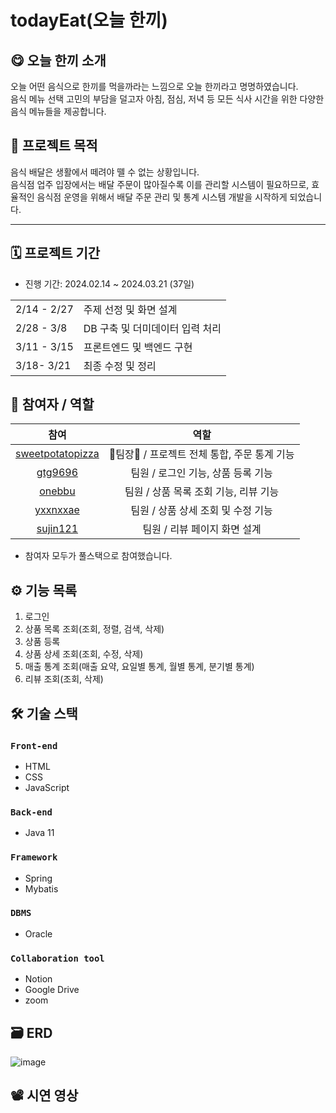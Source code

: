 # todayEat(오늘 한끼)
## 😋 오늘 한끼 소개
오늘 어떤 음식으로 한끼를 먹을까라는 느낌으로 오늘 한끼라고 명명하였습니다.  
음식 메뉴 선택 고민의 부담을 덜고자 아침, 점심, 저녁 등 모든 식사 시간을 위한 다양한 음식 메뉴들을 제공합니다.
## 🥢 프로젝트 목적
음식 배달은 생활에서 떼려야 뗄 수 없는 상황입니다.  
음식점 업주 입장에서는 배달 주문이 많아질수록 이를 관리할 시스템이 필요하므로, 효율적인 음식점 운영을 위해서 배달 주문 관리 및 통계 시스템 개발을 시작하게 되었습니다.

---

## 🗓️ 프로젝트 기간
- 진행 기간: 2024.02.14 ~ 2024.03.21 (37일)
<table>
<tr>
  <td>2/14 - 2/27</td>
  <td>주제 선정 및 화면 설계</td>
</tr>
<tr>
  <td>2/28 - 3/8</td>
  <td>DB 구축 및 더미데이터 입력 처리</td>
</tr>
<tr>
  <td>3/11 - 3/15</td>
  <td>프론트엔드 및 백엔드 구현</td>
</tr>
<tr>
  <td>3/18- 3/21</td>
  <td>최종 수정 및 정리</td>
</tr>
</table>


## 👥 참여자 / 역할
|  참여 | 역할 |
|:-----------:|:-------------------------------:|
| [sweetpotatopizza](https://github.com/sweetpotatopizza) |    🍊팀장🍊 / 프로젝트 전체 통합, 주문 통계 기능    |
| [gtg9696](https://github.com/HOSIHO) |    팀원 / 로그인 기능, 상품 등록 기능 |
| [onebbu](https://github.com/onebbu) |    팀원 / 상품 목록 조회 기능, 리뷰 기능 |
| [yxxnxxae](https://github.com/youxxjxx) |    팀원 / 상품 상세 조회 및 수정 기능  |
| [sujin121](https://github.com/sujin121) |    팀원 / 리뷰 페이지 화면 설계   |
- 참여자 모두가 풀스택으로 참여했습니다.

## ⚙️ 기능 목록
1. 로그인
2. 상품 목록 조회(조회, 정렬, 검색, 삭제)
3. 상품 등록
4. 상품 상세 조회(조회, 수정, 삭제)
5. 매출 통계 조회(매출 요약, 요일별 통계, 월별 통계, 분기별 통계)
6. 리뷰 조회(조회, 삭제)

## 🛠️ 기술 스택
### `Front-end`
- HTML
- CSS
- JavaScript
### `Back-end`
- Java 11
### `Framework`
- Spring
- Mybatis
### `DBMS`  
- Oracle
### `Collaboration tool`
- Notion
- Google Drive
- zoom
## 🗃️ ERD
![image](https://github.com/onebbu/todayEat/assets/101400455/52ec3253-49b2-4a7e-9240-523f6b9c7b30)

## 📽️ 시연 영상

